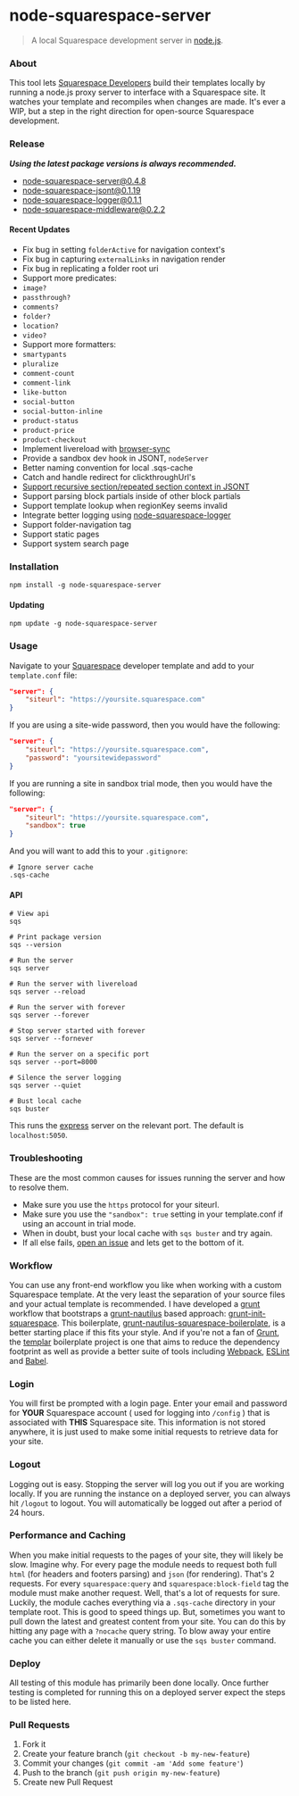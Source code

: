 node-squarespace-server
=======================

> A local Squarespace development server in [node.js](http://nodejs.org/).


### About
This tool lets [Squarespace Developers](http://developers.squarespace.com) build their templates locally by running a node.js proxy server to interface with a Squarespace site. It watches your template and recompiles when changes are made. It's ever a WIP, but a step in the right direction for open-source Squarespace development.


### Release
***Using the latest package versions is always recommended.***
- [node-squarespace-server@0.4.8](https://www.npmjs.com/package/node-squarespace-server)
 - [node-squarespace-jsont@0.1.19](https://www.npmjs.com/package/node-squarespace-jsont)
 - [node-squarespace-logger@0.1.1](https://www.npmjs.com/package/node-squarespace-logger)
 - [node-squarespace-middleware@0.2.2](https://www.npmjs.com/package/node-squarespace-middleware)
 

#### Recent Updates
- Fix bug in setting `folderActive` for navigation context's
- Fix bug in capturing `externalLinks` in navigation render
- Fix bug in replicating a folder root uri
- Support more predicates:
 - `image?`
 - `passthrough?`
 - `comments?`
 - `folder?`
 - `location?`
 - `video?`
- Support more formatters:
 - `smartypants`
 - `pluralize` 
 - `comment-count`
 - `comment-link`
 - `like-button`
 - `social-button`
 - `social-button-inline`
 - `product-status`
 - `product-price`
 - `product-checkout`
- Implement livereload with [browser-sync](https://github.com/BrowserSync/browser-sync)
- Provide a sandbox dev hook in JSONT, `nodeServer`
- Better naming convention for local .sqs-cache
- Catch and handle redirect for clickthroughUrl's
- [Support recursive section/repeated section context in JSONT](https://github.com/kitajchuk/node-squarespace-jsont/commit/1e1dc86d56e3e713e4d4c3c4af3fc59d6ba3cd55)
- Support parsing block partials inside of other block partials
- Support template lookup when regionKey seems invalid
- Integrate better logging using [node-squarespace-logger](https://github.com/kitajchuk/node-squarespace-logger)
- Support folder-navigation tag
- Support static pages
- Support system search page


### Installation
```shell
npm install -g node-squarespace-server
```

#### Updating
```shell
npm update -g node-squarespace-server
```



### Usage
Navigate to your [Squarespace](http://squarespace.com) developer template and add to your `template.conf` file:

```json
"server": {
    "siteurl": "https://yoursite.squarespace.com"
}
```

If you are using a site-wide password, then you would have the following:

```json
"server": {
    "siteurl": "https://yoursite.squarespace.com",
    "password": "yoursitewidepassword"
}
```

If you are running a site in sandbox trial mode, then you would have the following:

```json
"server": {
    "siteurl": "https://yoursite.squarespace.com",
    "sandbox": true
}
```

And you will want to add this to your `.gitignore`:

```shell
# Ignore server cache
.sqs-cache
```

#### API

```shell
# View api
sqs

# Print package version
sqs --version

# Run the server
sqs server

# Run the server with livereload
sqs server --reload

# Run the server with forever
sqs server --forever

# Stop server started with forever
sqs server --fornever

# Run the server on a specific port
sqs server --port=8000

# Silence the server logging
sqs server --quiet

# Bust local cache
sqs buster
```

This runs the [express](http://expressjs.com) server on the relevant port. The default is `localhost:5050`.


### Troubleshooting
These are the most common causes for issues running the server and how to resolve them.

- Make sure you use the `https` protocol for your siteurl.
- Make sure you use the `"sandbox": true` setting in your template.conf if using an account in trial mode.
- When in doubt, bust your local cache with `sqs buster` and try again.
- If all else fails, [open an issue](https://github.com/kitajchuk/node-squarespace-server/issues/new) and lets get to the bottom of it.



### Workflow
You can use any front-end workflow you like when working with a custom Squarespace template. At the very least the separation of your source files and your actual template is recommended. I have developed a [grunt](http://gruntjs.com) workflow that bootstraps a [grunt-nautilus](https://github.com/kitajchuk/grunt-nautilus) based approach: [grunt-init-squarespace](https://github.com/kitajchuk/grunt-init-squarespace). This boilerplate, [grunt-nautilus-squarespace-boilerplate](https://github.com/kitajchuk/grunt-nautilus-squarespace-boilerplate), is a better starting place if this fits your style. And if you're not a fan of [Grunt](http://gruntjs.com/), the [templar](https://github.com/kitajchuk/templar) boilerplate project is one that aims to reduce the dependency footprint as well as provide a better suite of tools including [Webpack](https://webpack.github.io/), [ESLint](http://eslint.org/) and [Babel](http://babeljs.io/).



### Login
You will first be prompted with a login page. Enter your email and password for __YOUR__ Squarespace account ( used for logging into `/config` ) that is associated with __THIS__ Squarespace site. This information is not stored anywhere, it is just used to make some initial requests to retrieve data for your site.



### Logout
Logging out is easy. Stopping the server will log you out if you are working locally. If you are running the instance on a deployed server, you can always hit `/logout` to logout. You will automatically be logged out after a period of 24 hours.



### Performance and Caching
When you make initial requests to the pages of your site, they will likely be slow. Imagine why. For every page the module needs to request both full `html` (for headers and footers parsing) and `json` (for rendering). That's 2 requests. For every `squarespace:query` and `squarespace:block-field` tag the module must make another request. Well, that's a lot of requests for sure. Luckily, the module caches everything via a `.sqs-cache` directory in your template root. This is good to speed things up. But, sometimes you want to pull down the latest and greatest content from your site. You can do this by hitting any page with a `?nocache` query string. To blow away your entire cache you can either delete it manually or use the `sqs buster` command.



### Deploy
All testing of this module has primarily been done locally. Once further testing is completed for running this on a deployed server expect the steps to be listed here.



### Pull Requests
1. Fork it
2. Create your feature branch (`git checkout -b my-new-feature`)
3. Commit your changes (`git commit -am 'Add some feature'`)
4. Push to the branch (`git push origin my-new-feature`)
5. Create new Pull Request
